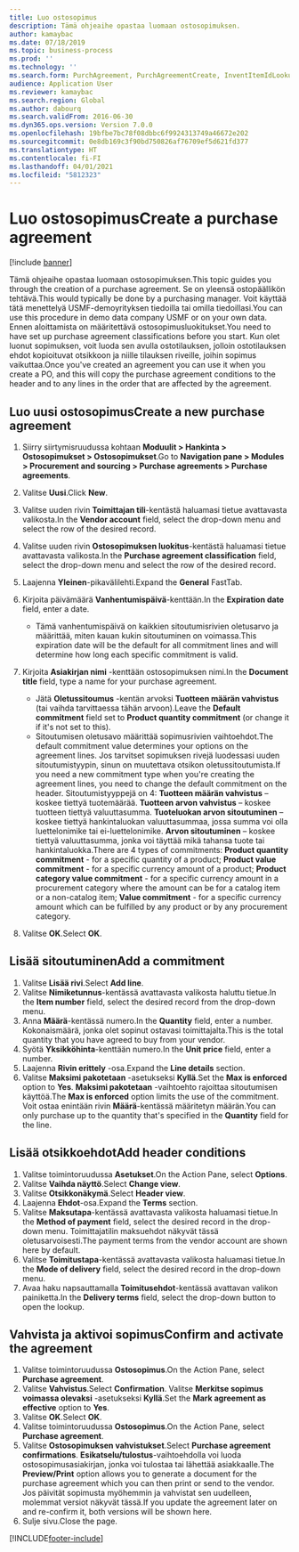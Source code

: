 ```yaml
---
title: Luo ostosopimus
description: Tämä ohjeaihe opastaa luomaan ostosopimuksen.
author: kamaybac
ms.date: 07/18/2019
ms.topic: business-process
ms.prod: ''
ms.technology: ''
ms.search.form: PurchAgreement, PurchAgreementCreate, InventItemIdLookupSimple, AgreementConfirmRunForm, PurchAgreementHistory
audience: Application User
ms.reviewer: kamaybac
ms.search.region: Global
ms.author: dabourq
ms.search.validFrom: 2016-06-30
ms.dyn365.ops.version: Version 7.0.0
ms.openlocfilehash: 19bfbe7bc78f08dbbc6f9924313749a46672e202
ms.sourcegitcommit: 0e8db169c3f90bd750826af76709ef5d621fd377
ms.translationtype: HT
ms.contentlocale: fi-FI
ms.lasthandoff: 04/01/2021
ms.locfileid: "5812323"
---
```

# <a name="create-a-purchase-agreement"></a><span data-ttu-id="36dd0-103">Luo ostosopimus</span><span class="sxs-lookup"><span data-stu-id="36dd0-103">Create a purchase agreement</span></span>

[!include [banner](../../includes/banner.md)]

<span data-ttu-id="36dd0-104">Tämä ohjeaihe opastaa luomaan ostosopimuksen.</span><span class="sxs-lookup"><span data-stu-id="36dd0-104">This topic guides you through the creation of a purchase agreement.</span></span> <span data-ttu-id="36dd0-105">Se on yleensä ostopäällikön tehtävä.</span><span class="sxs-lookup"><span data-stu-id="36dd0-105">This would typically be done by a purchasing manager.</span></span> <span data-ttu-id="36dd0-106">Voit käyttää tätä menettelyä USMF-demoyrityksen tiedoilla tai omilla tiedoillasi.</span><span class="sxs-lookup"><span data-stu-id="36dd0-106">You can use this procedure in demo data company USMF or on your own data.</span></span> <span data-ttu-id="36dd0-107">Ennen aloittamista on määritettävä ostosopimusluokitukset.</span><span class="sxs-lookup"><span data-stu-id="36dd0-107">You need to have set up purchase agreement classifications before you start.</span></span> <span data-ttu-id="36dd0-108">Kun olet luonut sopimuksen, voit luoda sen avulla ostotilauksen, jolloin ostotilauksen ehdot kopioituvat otsikkoon ja niille tilauksen riveille, joihin sopimus vaikuttaa.</span><span class="sxs-lookup"><span data-stu-id="36dd0-108">Once you've created an agreement you can use it when you create a PO, and this will copy the purchase agreement conditions to the header and to any lines in the order that are affected by the agreement.</span></span>


## <a name="create-a-new-purchase-agreement"></a><span data-ttu-id="36dd0-109">Luo uusi ostosopimus</span><span class="sxs-lookup"><span data-stu-id="36dd0-109">Create a new purchase agreement</span></span>
1. <span data-ttu-id="36dd0-110">Siirry siirtymisruudussa kohtaan **Moduulit > Hankinta > Ostosopimukset > Ostosopimukset**.</span><span class="sxs-lookup"><span data-stu-id="36dd0-110">Go to **Navigation pane > Modules > Procurement and sourcing > Purchase agreements > Purchase agreements**.</span></span>
2. <span data-ttu-id="36dd0-111">Valitse **Uusi**.</span><span class="sxs-lookup"><span data-stu-id="36dd0-111">Click **New**.</span></span>
3. <span data-ttu-id="36dd0-112">Valitse uuden rivin **Toimittajan tili**-kentästä haluamasi tietue avattavasta valikosta.</span><span class="sxs-lookup"><span data-stu-id="36dd0-112">In the **Vendor account** field, select the drop-down menu and select the row of the desired record.</span></span>
4. <span data-ttu-id="36dd0-113">Valitse uuden rivin **Ostosopimuksen luokitus**-kentästä haluamasi tietue avattavasta valikosta.</span><span class="sxs-lookup"><span data-stu-id="36dd0-113">In the **Purchase agreement classification** field, select the drop-down menu and select the row of the desired record.</span></span>
5. <span data-ttu-id="36dd0-114">Laajenna **Yleinen**-pikavälilehti.</span><span class="sxs-lookup"><span data-stu-id="36dd0-114">Expand the **General** FastTab.</span></span>
6. <span data-ttu-id="36dd0-115">Kirjoita päivämäärä **Vanhentumispäivä**-kenttään.</span><span class="sxs-lookup"><span data-stu-id="36dd0-115">In the **Expiration date** field, enter a date.</span></span>

    - <span data-ttu-id="36dd0-116">Tämä vanhentumispäivä on kaikkien sitoutumisrivien oletusarvo ja määrittää, miten kauan kukin sitoutuminen on voimassa.</span><span class="sxs-lookup"><span data-stu-id="36dd0-116">This expiration date will be the default for all commitment lines and will determine how long each specific commitment is valid.</span></span>  

7. <span data-ttu-id="36dd0-117">Kirjoita **Asiakirjan nimi** -kenttään ostosopimuksen nimi.</span><span class="sxs-lookup"><span data-stu-id="36dd0-117">In the **Document title** field, type a name for your purchase agreement.</span></span>

    - <span data-ttu-id="36dd0-118">Jätä **Oletussitoumus** -kentän arvoksi **Tuotteen määrän vahvistus** (tai vaihda tarvittaessa tähän arvoon).</span><span class="sxs-lookup"><span data-stu-id="36dd0-118">Leave the **Default commitment** field set to **Product quantity commitment** (or change it if it's not set to this).</span></span>  
    - <span data-ttu-id="36dd0-119">Sitoutumisen oletusavo määrittää sopimusrivien vaihtoehdot.</span><span class="sxs-lookup"><span data-stu-id="36dd0-119">The default commitment value determines your options on the agreement lines.</span></span> <span data-ttu-id="36dd0-120">Jos tarvitset sopimuksen rivejä luodessasi uuden sitoutumistyypin, sinun on muutettava otsikon oletussitoutumista.</span><span class="sxs-lookup"><span data-stu-id="36dd0-120">If you need a new commitment type when you're creating the agreement lines, you need to change the default commitment on the header.</span></span> <span data-ttu-id="36dd0-121">Sitoutumistyyppejä on 4: **Tuotteen määrän vahvistus** – koskee tiettyä tuotemäärää. **Tuotteen arvon vahvistus** – koskee tuotteen tiettyä valuuttasumma. **Tuoteluokan arvon sitoutuminen** – koskee tiettyä hankintaluokan valuuttasummaa, jossa summa voi olla luettelonimike tai ei-luettelonimike. **Arvon sitoutuminen** – koskee tiettyä valuuttasumma, jonka voi täyttää mikä tahansa tuote tai hankintaluokka.</span><span class="sxs-lookup"><span data-stu-id="36dd0-121">There are 4 types of commitments: **Product quantity commitment** - for a specific quantity of a product; **Product value commitment** - for a specific currency amount of a product; **Product category value commitment** - for a specific currency amount in a procurement category where the amount can be for a catalog item or a non-catalog item; **Value commitment** - for a specific currency amount which can be fulfilled by any product or by any procurement category.</span></span>  

8. <span data-ttu-id="36dd0-122">Valitse **OK**.</span><span class="sxs-lookup"><span data-stu-id="36dd0-122">Select **OK**.</span></span>

## <a name="add-a-commitment"></a><span data-ttu-id="36dd0-123">Lisää sitoutuminen</span><span class="sxs-lookup"><span data-stu-id="36dd0-123">Add a commitment</span></span>
1. <span data-ttu-id="36dd0-124">Valitse **Lisää rivi**.</span><span class="sxs-lookup"><span data-stu-id="36dd0-124">Select **Add line**.</span></span>
2. <span data-ttu-id="36dd0-125">Valitse **Nimiketunnus**-kentässä avattavasta valikosta haluttu tietue.</span><span class="sxs-lookup"><span data-stu-id="36dd0-125">In the **Item number** field, select the desired record from the drop-down menu.</span></span>
3. <span data-ttu-id="36dd0-126">Anna **Määrä**-kentässä numero.</span><span class="sxs-lookup"><span data-stu-id="36dd0-126">In the **Quantity** field, enter a number.</span></span> <span data-ttu-id="36dd0-127">Kokonaismäärä, jonka olet sopinut ostavasi toimittajalta.</span><span class="sxs-lookup"><span data-stu-id="36dd0-127">This is the total quantity that you have agreed to buy from your vendor.</span></span>  
4. <span data-ttu-id="36dd0-128">Syötä **Yksikköhinta**-kenttään numero.</span><span class="sxs-lookup"><span data-stu-id="36dd0-128">In the **Unit price** field, enter a number.</span></span>
5. <span data-ttu-id="36dd0-129">Laajenna **Rivin erittely** -osa.</span><span class="sxs-lookup"><span data-stu-id="36dd0-129">Expand the **Line details** section.</span></span>
6. <span data-ttu-id="36dd0-130">Valitse **Maksimi pakotetaan** -asetukseksi **Kyllä**.</span><span class="sxs-lookup"><span data-stu-id="36dd0-130">Set the **Max is enforced** option to **Yes**.</span></span> <span data-ttu-id="36dd0-131">**Maksimi pakotetaan** -vaihtoehto rajoittaa sitoutumisen käyttöä.</span><span class="sxs-lookup"><span data-stu-id="36dd0-131">The **Max is enforced** option limits the use of the commitment.</span></span> <span data-ttu-id="36dd0-132">Voit ostaa enintään rivin **Määrä**-kentässä määritetyn määrän.</span><span class="sxs-lookup"><span data-stu-id="36dd0-132">You can only purchase up to the quantity that's specified in the **Quantity** field for the line.</span></span>  

## <a name="add-header-conditions"></a><span data-ttu-id="36dd0-133">Lisää otsikkoehdot</span><span class="sxs-lookup"><span data-stu-id="36dd0-133">Add header conditions</span></span>
1. <span data-ttu-id="36dd0-134">Valitse toimintoruudussa **Asetukset**.</span><span class="sxs-lookup"><span data-stu-id="36dd0-134">On the Action Pane, select **Options**.</span></span>
2. <span data-ttu-id="36dd0-135">Valitse **Vaihda näyttö**.</span><span class="sxs-lookup"><span data-stu-id="36dd0-135">Select **Change view**.</span></span>
3. <span data-ttu-id="36dd0-136">Valitse **Otsikkonäkymä**.</span><span class="sxs-lookup"><span data-stu-id="36dd0-136">Select **Header view**.</span></span>
4. <span data-ttu-id="36dd0-137">Laajenna **Ehdot**-osa.</span><span class="sxs-lookup"><span data-stu-id="36dd0-137">Expand the **Terms** section.</span></span>
5. <span data-ttu-id="36dd0-138">Valitse **Maksutapa**-kentässä avattavasta valikosta haluamasi tietue.</span><span class="sxs-lookup"><span data-stu-id="36dd0-138">In the **Method of payment** field, select the desired record in the drop-down menu.</span></span> <span data-ttu-id="36dd0-139">Toimittajatilin maksuehdot näkyvät tässä oletusarvoisesti.</span><span class="sxs-lookup"><span data-stu-id="36dd0-139">The payment terms from the vendor account are shown here by default.</span></span>  
6. <span data-ttu-id="36dd0-140">Valitse **Toimitustapa**-kentässä avattavasta valikosta haluamasi tietue.</span><span class="sxs-lookup"><span data-stu-id="36dd0-140">In the **Mode of delivery** field, select the desired record in the drop-down menu.</span></span>
7. <span data-ttu-id="36dd0-141">Avaa haku napsauttamalla **Toimitusehdot**-kentässä avattavan valikon painiketta.</span><span class="sxs-lookup"><span data-stu-id="36dd0-141">In the **Delivery terms** field, select the drop-down button to open the lookup.</span></span>

## <a name="confirm-and-activate-the-agreement"></a><span data-ttu-id="36dd0-142">Vahvista ja aktivoi sopimus</span><span class="sxs-lookup"><span data-stu-id="36dd0-142">Confirm and activate the agreement</span></span>
1. <span data-ttu-id="36dd0-143">Valitse toimintoruudussa **Ostosopimus**.</span><span class="sxs-lookup"><span data-stu-id="36dd0-143">On the Action Pane, select **Purchase agreement**.</span></span>
2. <span data-ttu-id="36dd0-144">Valitse **Vahvistus**.</span><span class="sxs-lookup"><span data-stu-id="36dd0-144">Select **Confirmation**.</span></span> <span data-ttu-id="36dd0-145">Valitse **Merkitse sopimus voimassa olevaksi** -asetukseksi **Kyllä**.</span><span class="sxs-lookup"><span data-stu-id="36dd0-145">Set the **Mark agreement as effective** option to **Yes**.</span></span>  
3. <span data-ttu-id="36dd0-146">Valitse **OK**.</span><span class="sxs-lookup"><span data-stu-id="36dd0-146">Select **OK**.</span></span>
4. <span data-ttu-id="36dd0-147">Valitse toimintoruudussa **Ostosopimus**.</span><span class="sxs-lookup"><span data-stu-id="36dd0-147">On the Action Pane, select **Purchase agreement**.</span></span>
5. <span data-ttu-id="36dd0-148">Valitse **Ostosopimuksen vahvistukset**.</span><span class="sxs-lookup"><span data-stu-id="36dd0-148">Select **Purchase agreement confirmations**.</span></span> <span data-ttu-id="36dd0-149">**Esikatselu/tulostus**-vaihtoehdolla voi luoda ostosopimusasiakirjan, jonka voi tulostaa tai lähettää asiakkaalle.</span><span class="sxs-lookup"><span data-stu-id="36dd0-149">The **Preview/Print** option allows you to generate a document for the purchase agreement which you can then print or send to the vendor.</span></span> <span data-ttu-id="36dd0-150">Jos päivität sopimusta myöhemmin ja vahvistat sen uudelleen, molemmat versiot näkyvät tässä.</span><span class="sxs-lookup"><span data-stu-id="36dd0-150">If you update the agreement later on and re-confirm it, both versions will be shown here.</span></span>  
6. <span data-ttu-id="36dd0-151">Sulje sivu.</span><span class="sxs-lookup"><span data-stu-id="36dd0-151">Close the page.</span></span>



[!INCLUDE[footer-include](../../../includes/footer-banner.md)]